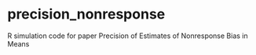 # precision_nonresponse
R simulation code for paper Precision of Estimates of Nonresponse Bias in Means 
